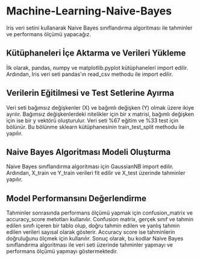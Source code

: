 # Machine-Learning-Naive-Bayes
Iris veri setini kullanarak Naive Bayes sınıflandırma algoritması ile tahminler ve performans ölçümü yapacağız.

## Kütüphaneleri İçe Aktarma ve Verileri Yükleme
İlk olarak, pandas, numpy ve matplotlib.pyplot kütüphaneleri import edilir. Ardından, Iris veri seti pandas'ın read_csv methodu ile import edilir.

## Verilerin Eğitilmesi ve Test Setlerine Ayırma
Veri seti bağımsız değişkenler (X) ve bağımlı değişken (Y) olmak üzere ikiye ayrılır. Bağımsız değişkenlerdeki nitelikler için bir x matrisi, bağımlı değişken için ise bir y vektörü oluşturulur.
Veri seti %67 eğitim ve %33 test için bölünür. Bu bölünme sklearn kütüphanesinin train_test_split methodu ile yapılır.

## Naive Bayes Algoritması Modeli Oluşturma
Naive Bayes sınıflandırma algoritması için GaussianNB import edilir. Ardından, X_train ve Y_train verileri fit edilir ve X_test üzerinde tahminler yapılır.

## Model Performansını Değerlendirme
Tahminler sonrasında performans ölçümü yapmak için confusion_matrix ve accuracy_score metotları kullanılır. Confusion matrix, gerçek sınıf ve tahmin edilen sınıfı içeren bir tablo olup, doğru tahmin edilen ve yanlış tahmin edilen verileri sayısal olarak gösterir. Accuracy score ise tahminlerin doğruluğunu ölçmek için kullanılır.
Sonuç olarak, bu kodlar Naive Bayes sınıflandırma algoritması ile veri seti üzerinde tahminler yapmayı ve performans ölçümü yapmayı göstermektedir.
